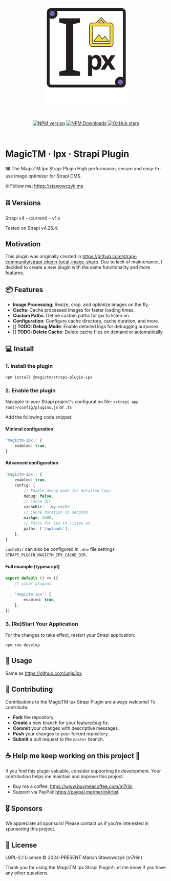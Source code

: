 <p align="center">
  <a href="https://magictm.com" target="_blank" rel="noopener noreferrer">
    <img width="270" src="assets/logo.svg" alt="Project Logo"> 
  </a>
</p>

<br/>

<p align="center">
<a href='#'>
</a>
<a href="https://www.npmjs.com/package/@magictm/strapi-plugin-ipx" target="__blank"><img alt="NPM version" src="https://img.shields.io/npm/v/@magictm/strapi-plugin-ipx?flat&colorA=0e0a18&colorB=8c67ef"></a>
<a href="https://www.npmjs.com/package/@magictm/strapi-plugin-ipx" target="__blank"><img alt="NPM Downloads" src="https://img.shields.io/npm/dm/@magictm/strapi-plugin-ipx?flat&colorA=0e0a18&colorB=8c67ef"></a>
<a href="https://github.com/magictm/strapi-plugin-ipx" target="__blank"><img alt="GitHub stars" src="https://img.shields.io/github/stars/magictm/strapi-plugin-ipx?flat&colorA=0e0a18&colorB=8c67ef"></a>
</p>

<br/>

<h1 align='left'>MagicTM · Ipx · Strapi Plugin</h1>

🖼️ The MagicTM Ipx Strapi Plugin High performance, secure and easy-to-use image optimizer for Strapi CMS.

🌐 Follow me: https://stawowczyk.me

## ⛓ Versions

Strapi v4 - (current) - v1.x

Tested on Strapi v4.25.4.

## Motivation

This plugin was originally created in https://github.com/strapi-community/strapi-plugin-local-image-sharp. Due to lack of maintenance, I decided to create a new plugin with the same functionality and more features.

## 📦 Features

-   **Image Processing**: Resize, crop, and optimize images on the fly.
-   **Cache**: Cache processed images for faster loading times.
-   **Custom Paths**: Define custom paths for ipx to listen on.
-   **Configuration**: Configure cache directory, cache duration, and more.
-   [] **TODO: Debug Mode**: Enable detailed logs for debugging purposes.
-   [] **TODO: Delete Cache**: Delete cache files on demand or automatically.

## 💻 Install

### 1. Install the plugin

```bash
npm install @magictm/strapi-plugin-ipx
```

### 2. Enable the plugin

Navigate to your Strapi project's configuration file:
`<strapi app root>/config/plugins.js` or `.ts`

Add the following code snippet:

#### Minimal configuration:

```ts
'magictm-ipx': {
    enabled: true,
}
```

#### Advanced configuration

```ts
'magictm-ipx': {
    enabled: true,
    config: {
        // Enable debug mode for detailed logs
        debug: false,
        // Cache dir
        cacheDir: '.my-cache',
        // Cache duration in seconds
        maxAge: 3600,
        // Paths for ipx to listen on
        paths: ['/uploads'],
    },
}
```

`cacheDir` can also be configured in `.env` file settings `STRAPI_PLUGIN_MAGICTM_IPX_CACHE_DIR`.

#### Full example (typescript)

```ts
export default () => ({
    // other plugins

    'magictm-ipx': {
        enabled: true,
    },
})
```

### 3. (Re)Start Your Application

For the changes to take effect, restart your Strapi application:

```
npm run develop
```

## 🚀 Usage

Same as https://github.com/unjs/ipx

## 🤝 Contributing

Contributions to the MagicTM Ipx Strapi Plugin are always welcome! To contribute:

-   **Fork** the repository.
-   **Create** a new branch for your feature/bug fix.
-   **Commit** your changes with descriptive messages.
-   **Push** your changes to your forked repository.
-   **Submit** a pull request to the `master` branch.

## ☕️ Help me keep working on this project 💚

If you find this plugin valuable, consider supporting its development. Your contribution helps me maintain and improve this project.

-   Buy me a coffee: https://www.buymeacoffee.com/m7rlin
-   Support via PayPal: https://paypal.me/merlinArtist

## 🎖️ Sponsors

We appreciate all sponsors! Please contact us if you're interested in sponsoring this project.

## 📜 License

LGPL-2.1 License © 2024-PRESENT Marcin Stawowczyk (m7rlin)

Thank you for using the MagicTM Ipx Strapi Plugin! Let me know if you have any other questions.

